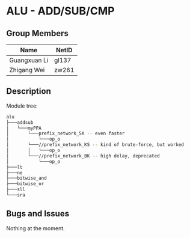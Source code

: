# ALU - ADD/SUB/CMP

## Group Members

|Name|NetID|
|---|---|
|Guangxuan Li|gl137|
|Zhigang Wei|zw261|

## Description

Module tree:

```bash
alu
├───addsub
│   └───myPPA
│       └───prefix_network_SK -- even faster
│           └───op_o
│       └───//prefix_network_KS -- kind of brute-force, but worked
│       │   └───op_o
│       └───//prefix_network_BK -- high delay, deprecated
│           └───op_o
├───lt
├───ne
├───bitwise_and
├───bitwise_or
├───sll
└───sra
```

## Bugs and Issues

Nothing at the moment.
